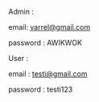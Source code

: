 Admin : 

email: varrel@gmail.com

password : AWIKWOK

User :

email : testi@gmail.com

password : testi123
